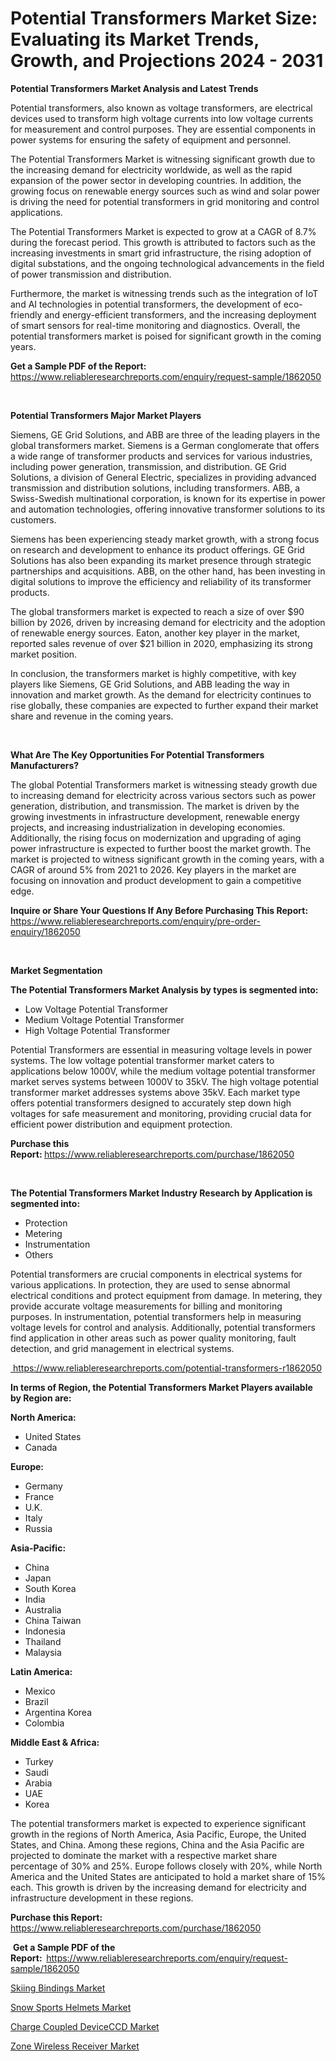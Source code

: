 <p><h1>Potential Transformers Market Size: Evaluating its Market Trends, Growth, and Projections 2024 - 2031</h1></p><p><strong>Potential Transformers Market Analysis and Latest Trends</strong></p>
<p><p>Potential transformers, also known as voltage transformers, are electrical devices used to transform high voltage currents into low voltage currents for measurement and control purposes. They are essential components in power systems for ensuring the safety of equipment and personnel.</p><p>The Potential Transformers Market is witnessing significant growth due to the increasing demand for electricity worldwide, as well as the rapid expansion of the power sector in developing countries. In addition, the growing focus on renewable energy sources such as wind and solar power is driving the need for potential transformers in grid monitoring and control applications.</p><p>The Potential Transformers Market is expected to grow at a CAGR of 8.7% during the forecast period. This growth is attributed to factors such as the increasing investments in smart grid infrastructure, the rising adoption of digital substations, and the ongoing technological advancements in the field of power transmission and distribution.</p><p>Furthermore, the market is witnessing trends such as the integration of IoT and AI technologies in potential transformers, the development of eco-friendly and energy-efficient transformers, and the increasing deployment of smart sensors for real-time monitoring and diagnostics. Overall, the potential transformers market is poised for significant growth in the coming years.</p></p>
<p><strong>Get a Sample PDF of the Report:&nbsp;</strong> <a href="https://www.reliableresearchreports.com/enquiry/request-sample/1862050">https://www.reliableresearchreports.com/enquiry/request-sample/1862050</a></p>
<p>&nbsp;</p>
<p><strong>Potential Transformers Major Market Players</strong></p>
<p><p>Siemens, GE Grid Solutions, and ABB are three of the leading players in the global transformers market. Siemens is a German conglomerate that offers a wide range of transformer products and services for various industries, including power generation, transmission, and distribution. GE Grid Solutions, a division of General Electric, specializes in providing advanced transmission and distribution solutions, including transformers. ABB, a Swiss-Swedish multinational corporation, is known for its expertise in power and automation technologies, offering innovative transformer solutions to its customers.</p><p>Siemens has been experiencing steady market growth, with a strong focus on research and development to enhance its product offerings. GE Grid Solutions has also been expanding its market presence through strategic partnerships and acquisitions. ABB, on the other hand, has been investing in digital solutions to improve the efficiency and reliability of its transformer products.</p><p>The global transformers market is expected to reach a size of over $90 billion by 2026, driven by increasing demand for electricity and the adoption of renewable energy sources. Eaton, another key player in the market, reported sales revenue of over $21 billion in 2020, emphasizing its strong market position.</p><p>In conclusion, the transformers market is highly competitive, with key players like Siemens, GE Grid Solutions, and ABB leading the way in innovation and market growth. As the demand for electricity continues to rise globally, these companies are expected to further expand their market share and revenue in the coming years.</p></p>
<p>&nbsp;</p>
<p><strong>What Are The Key Opportunities For Potential Transformers Manufacturers?</strong></p>
<p><p>The global Potential Transformers market is witnessing steady growth due to increasing demand for electricity across various sectors such as power generation, distribution, and transmission. The market is driven by the growing investments in infrastructure development, renewable energy projects, and increasing industrialization in developing economies. Additionally, the rising focus on modernization and upgrading of aging power infrastructure is expected to further boost the market growth. The market is projected to witness significant growth in the coming years, with a CAGR of around 5% from 2021 to 2026. Key players in the market are focusing on innovation and product development to gain a competitive edge.</p></p>
<p><strong>Inquire or Share Your Questions If Any Before Purchasing This Report:</strong> <a href="https://www.reliableresearchreports.com/enquiry/pre-order-enquiry/1862050">https://www.reliableresearchreports.com/enquiry/pre-order-enquiry/1862050</a></p>
<p>&nbsp;</p>
<p><strong>Market Segmentation</strong></p>
<p><strong>The Potential Transformers Market Analysis by types is segmented into:</strong></p>
<p><ul><li>Low Voltage Potential Transformer</li><li>Medium Voltage Potential Transformer</li><li>High Voltage Potential Transformer</li></ul></p>
<p><p>Potential Transformers are essential in measuring voltage levels in power systems. The low voltage potential transformer market caters to applications below 1000V, while the medium voltage potential transformer market serves systems between 1000V to 35kV. The high voltage potential transformer market addresses systems above 35kV. Each market type offers potential transformers designed to accurately step down high voltages for safe measurement and monitoring, providing crucial data for efficient power distribution and equipment protection.</p></p>
<p><strong>Purchase this Report:&nbsp;</strong><a href="https://www.reliableresearchreports.com/purchase/1862050">https://www.reliableresearchreports.com/purchase/1862050</a></p>
<p>&nbsp;</p>
<p><strong>The Potential Transformers Market Industry Research by Application is segmented into:</strong></p>
<p><ul><li>Protection</li><li>Metering</li><li>Instrumentation</li><li>Others</li></ul></p>
<p><p>Potential transformers are crucial components in electrical systems for various applications. In protection, they are used to sense abnormal electrical conditions and protect equipment from damage. In metering, they provide accurate voltage measurements for billing and monitoring purposes. In instrumentation, potential transformers help in measuring voltage levels for control and analysis. Additionally, potential transformers find application in other areas such as power quality monitoring, fault detection, and grid management in electrical systems.</p></p>
<p><a href="https://www.reliableresearchreports.com/potential-transformers-r1862050">&nbsp;https://www.reliableresearchreports.com/potential-transformers-r1862050</a></p>
<p><strong>In terms of Region, the Potential Transformers Market Players available by Region are:</strong></p>
<p>
    <p> <strong> North America: </strong>
        <ul>
            <li>United States</li>
            <li>Canada</li>
        </ul>
        </p> 
    <p> <strong> Europe: </strong>
        <ul>
            <li>Germany</li>
            <li>France</li>
            <li>U.K.</li>
            <li>Italy</li>
            <li>Russia</li>
        </ul>
        </p> 
    <p> <strong> Asia-Pacific: </strong>
        <ul>
            <li>China</li>
            <li>Japan</li>
            <li>South Korea</li>
            <li>India</li>
            <li>Australia</li>
            <li>China Taiwan</li>
            <li>Indonesia</li>
            <li>Thailand</li>
            <li>Malaysia</li>
        </ul>
        </p> 
    <p> <strong> Latin America: </strong>
        <ul>
            <li>Mexico</li>
            <li>Brazil</li>
            <li>Argentina Korea</li>
            <li>Colombia</li>
        </ul>
        </p> 
    <p> <strong> Middle East & Africa: </strong>
        <ul>
            <li>Turkey</li>
            <li>Saudi</li>
            <li>Arabia</li>
            <li>UAE</li>
            <li>Korea</li>
        </ul>
    </p>
    </p>
<p><p>The potential transformers market is expected to experience significant growth in the regions of North America, Asia Pacific, Europe, the United States, and China. Among these regions, China and the Asia Pacific are projected to dominate the market with a respective market share percentage of 30% and 25%. Europe follows closely with 20%, while North America and the United States are anticipated to hold a market share of 15% each. This growth is driven by the increasing demand for electricity and infrastructure development in these regions.</p></p>
<p><strong>Purchase this Report: </strong><a href="https://www.reliableresearchreports.com/purchase/1862050">https://www.reliableresearchreports.com/purchase/1862050</a></p>
<p>&nbsp;<strong>Get a Sample PDF of the Report:&nbsp;&nbsp;</strong><a href="https://www.reliableresearchreports.com/enquiry/request-sample/1862050">https://www.reliableresearchreports.com/enquiry/request-sample/1862050</a></p>
<p><strong></strong></p>
<p><p><a href="https://github.com/HallieBird1/Market-Research-Report-List-1/blob/main/skiing-bindings-market.md">Skiing Bindings Market</a></p><p><a href="https://github.com/AarobcfAusbdnjvXff/Market-Research-Report-List-1/blob/main/snow-sports-helmets-market.md">Snow Sports Helmets Market</a></p><p><a href="https://medium.com/@dereodrews76856/charge-coupled-deviceccd-market-size-growth-trends-statistics-forecasts-2024-2031-1405538bbccf">Charge Coupled DeviceCCD Market</a></p><p><a href="https://medium.com/@max.sanderson5645/insights-into-the-zone-wireless-receiver-market-market-players-market-size-geographical-regions-0c5b2c8edbd1">Zone Wireless Receiver Market</a></p></p>